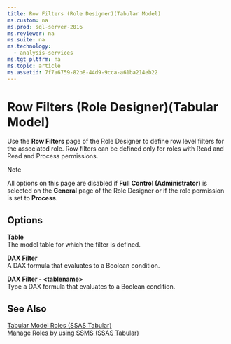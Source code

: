 ```yaml
---
title: Row Filters (Role Designer)(Tabular Model)
ms.custom: na
ms.prod: sql-server-2016
ms.reviewer: na
ms.suite: na
ms.technology: 
  - analysis-services
ms.tgt_pltfrm: na
ms.topic: article
ms.assetid: 7f7a6759-82b8-44d9-9cca-a61ba214eb22
---
```

# Row Filters (Role Designer)(Tabular Model)
  Use the **Row Filters** page of the Role Designer to define row level filters for the associated role. Row filters can be defined only for roles with Read and Read and Process permissions.  
  
> [!NOTE]  
>  All options on this page are disabled if **Full Control \(Administrator\)** is selected on the **General** page of the Role Designer or if the role permission is set to **Process**.  
  
## Options  
 **Table**  
 The model table for which the filter is defined.  
  
 **DAX Filter**  
 A DAX formula that evaluates to a Boolean condition.  
  
 **DAX Filter \- \<tablename\>**  
 Type a DAX formula that evaluates to a Boolean condition.  
  
## See Also  
 [Tabular Model Roles &#40;SSAS Tabular&#41;](../../Topics/TopicNameNotContainA/Tabular-Model-Roles--SSAS-Tabular-.md)   
 [Manage Roles by using SSMS &#40;SSAS Tabular&#41;](../../Topics/TopicNameNotContainA/Manage-Roles-by-using-SSMS--SSAS-Tabular-.md)  
  
  